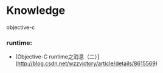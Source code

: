 Knowledge
=========


objective-c

### runtime:
* [Objective-C runtime之消息（二）] (http://blog.csdn.net/wzzvictory/article/details/8615569)
